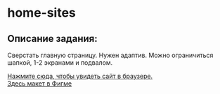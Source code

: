 # home-sites
<h2>Описание задания:</h2>
<p>Сверстать главную страницу. Нужен адаптив. Можно ограничиться шапкой, 1-2 экранами и подвалом.</p> 

<a href = "https://marinakisljkova.github.io/home-sites/"> Нажмите сюда, чтобы увидеть сайт в браузере. </a><br>
<a href = "https://www.figma.com/file/47VXEZg5r9q0rU3AfsEugb/%D0%9A%D0%BE%D0%BC%D0%BF%D0%BB%D0%B5%D0%BA%D1%81%D0%BD%D1%8B%D0%B9-%D0%B8%D0%BD%D1%82%D0%B5%D1%80%D0%BD%D0%B5%D1%82-%D0%BC%D0%B0%D1%80%D0%BA%D0%B5%D1%82%D0%B8%D0%BD%D0%B3-(%D0%B4%D0%BB%D1%8F-%D0%B3%D0%B8%D1%82-%D1%85%D0%B0%D0%B1%D0%B0)?type=design&node-id=0-1&mode=design&t=KtTpQsuouUDYaMQW-0">Здесь макет в Фигме</a>
